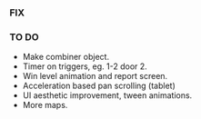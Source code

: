 ### FIX ###

### TO DO ###
  * Make combiner object.
  * Timer on triggers, eg. 1-2 door 2.
  * Win level animation and report screen.
  * Acceleration based pan scrolling (tablet)
  * UI aesthetic improvement, tween animations.
  * More maps.

